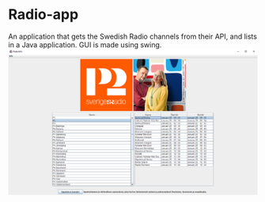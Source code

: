 # Radio-app
An application that gets the Swedish Radio channels from their API, and lists in a Java application. GUI is made using swing. 
![alt text](https://github.com/EdvinLndh/Radio-app/blob/master/usingScreen.png?raw=true)
